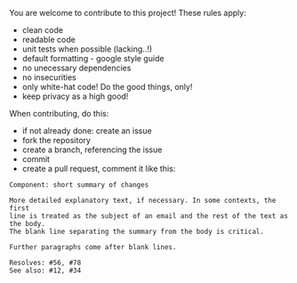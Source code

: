 You are welcome to contribute to this project!
These rules apply:

* clean code
* readable code
* unit tests when possible (lacking..!)
* default formatting - google style guide
* no unecessary dependencies
* no insecurities
* only white-hat code! Do the good things, only!
* keep privacy as a high good!

When contributing, do this:
* if not already done: create an issue
* fork the repository
* create a branch, referencing the issue
* commit 
* create a pull request, comment it like this:

```
Component: short summary of changes

More detailed explanatory text, if necessary. In some contexts, the first
line is treated as the subject of an email and the rest of the text as the body.
The blank line separating the summary from the body is critical.

Further paragraphs come after blank lines.

Resolves: #56, #78
See also: #12, #34
```

